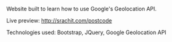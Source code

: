 Website built to learn how to use Google's Geolocation API.

Live preview: http://srachit.com/postcode

Technologies used: Bootstrap, JQuery, Google Geolocation API
